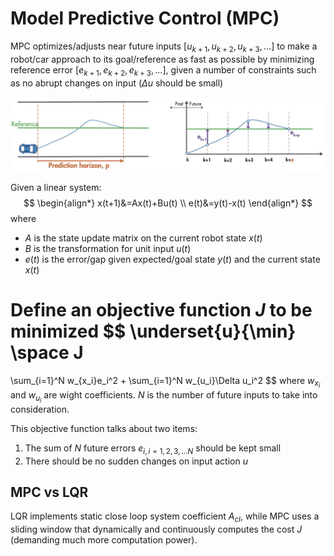 # Model Predictive Control (MPC)

MPC optimizes/adjusts near future inputs $[u_{k+1}, u_{k+2}, u_{k+3}, ...]$ to make a robot/car approach to its goal/reference as fast as possible by minimizing reference error $[e_{k+1}, e_{k+2}, e_{k+3}, ...]$, given a number of constraints such as no abrupt changes on input ($\Delta u$ should be small)

![mpc_example](imgs/mpc_example.png "mpc_example")

Given a linear system:
$$
\begin{align*}
x(t+1)&=Ax(t)+Bu(t)
\\
e(t)&=y(t)-x(t)
\end{align*}
$$
where 

* $A$ is the state update matrix on the current robot state $x(t)$
* $B$ is the transformation for unit input $u(t)$
* $e(t)$ is the error/gap given expected/goal state $y(t)$ and the current state $x(t)$

Define an objective function $J$ to be minimized
$$
\underset{u}{\min} \space J
=
\sum_{i=1}^N w_{x_i}e_i^2
+
\sum_{i=1}^N w_{u_i}\Delta u_i^2
$$
where $w_{x_i}$ and $w_{u_i}$ are wight coefficients. $N$ is the number of future inputs to take into consideration.

This objective function talks about two items:

1.  The sum of $N$ future errors $e_{i, i=1,2,3,...N}$ should be kept small
2. There should be no sudden changes on input action $u$

## MPC vs LQR

LQR implements static close loop system coefficient $A_{cl}$, 
while MPC uses a sliding window that dynamically and continuously computes the cost $J$ (demanding much more computation power).